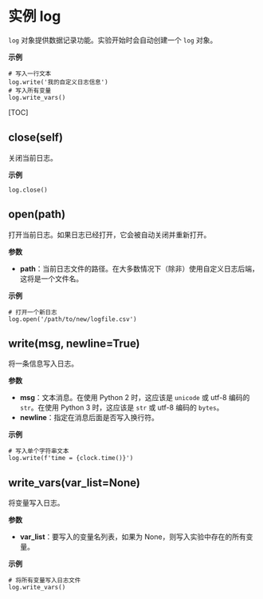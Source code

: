 <div class="ClassDoc YAMLDoc" markdown="1">

# 实例 __log__

`log` 对象提供数据记录功能。实验开始时会自动创建一个 `log` 对象。

__示例__

~~~ .python
# 写入一行文本
log.write('我的自定义日志信息')
# 写入所有变量
log.write_vars()
~~~

[TOC]

## close(self)

关闭当前日志。



__示例__

~~~ .python
log.close()
~~~



## open(path)

打开当前日志。如果日志已经打开，它会被自动关闭并重新打开。


__参数__

- **path**：当前日志文件的路径。在大多数情况下（除非）使用自定义日志后端，这将是一个文件名。

__示例__

~~~ .python
# 打开一个新日志
log.open('/path/to/new/logfile.csv')
~~~



## write(msg, newline=True)

将一条信息写入日志。


__参数__

- **msg**：文本消息。在使用 Python 2 时，这应该是 `unicode` 或 utf-8 编码的 `str`。在使用 Python 3 时，这应该是 `str` 或 utf-8 编码的 `bytes`。
- **newline**：指定在消息后面是否写入换行符。

__示例__

~~~ .python
# 写入单个字符串文本
log.write(f'time = {clock.time()}')
~~~



## write_vars(var_list=None)

将变量写入日志。


__参数__

- **var_list**：要写入的变量名列表，如果为 None，则写入实验中存在的所有变量。

__示例__

~~~ .python
# 将所有变量写入日志文件
log.write_vars()
~~~



</div>